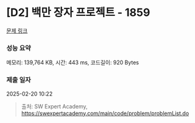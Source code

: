 # [D2] 백만 장자 프로젝트 - 1859 

[문제 링크](https://swexpertacademy.com/main/code/problem/problemDetail.do?contestProbId=AV5LrsUaDxcDFAXc) 

### 성능 요약

메모리: 139,764 KB, 시간: 443 ms, 코드길이: 920 Bytes

### 제출 일자

2025-02-20 10:22



> 출처: SW Expert Academy, https://swexpertacademy.com/main/code/problem/problemList.do